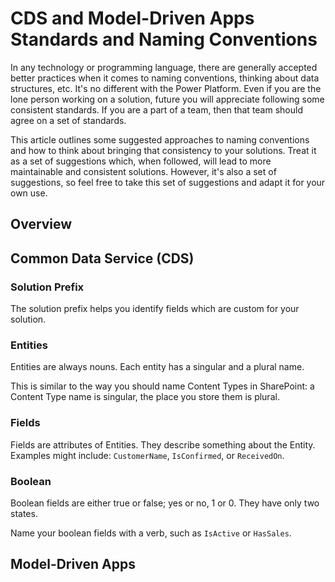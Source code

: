 # CDS and Model-Driven Apps Standards and Naming Conventions

In any technology or programming language, there are generally accepted better practices when it comes to naming conventions, thinking about data structures, etc. It's no different with the Power Platform. Even if you are the lone person working on a solution, future you will appreciate following some consistent standards. If you are a part of a team, then that team should agree on a set of standards.

This article outlines some suggested approaches to naming conventions and how to think about bringing that consistency to your solutions. Treat it as a set of suggestions which, when followed, will lead to more maintainable and consistent solutions. However, it's also a set of suggestions, so feel free to take this set of suggestions and adapt it for your own use.

## Overview

## Common Data Service (CDS)

### Solution Prefix

The solution prefix helps you identify fields which are custom for your solution.

### Entities

Entities are always nouns. Each entity has a singular and a plural name.

This is similar to the way you should name Content Types in SharePoint: a Content Type name is singular, the place you store them is plural.

### Fields

Fields are attributes of Entities. They describe something about the Entity. Examples might include: `CustomerName`, `IsConfirmed`, or `ReceivedOn`.

### Boolean

Boolean fields are either true or false; yes or no, 1 or 0. They have only two states.

Name your boolean fields with a verb, such as `IsActive` or `HasSales`.

## Model-Driven Apps
